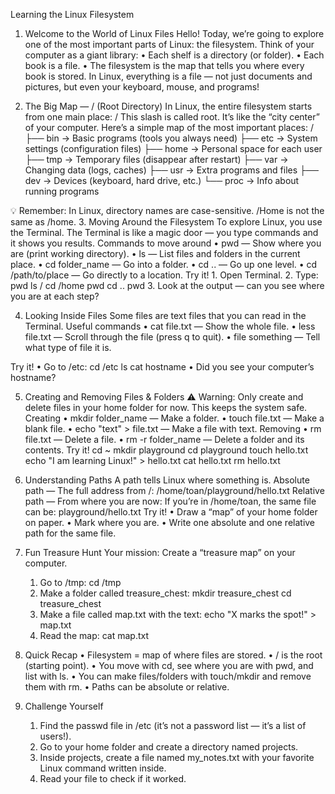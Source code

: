 Learning the Linux Filesystem

1. Welcome to the World of Linux Files
Hello! Today, we’re going to explore one of the most important parts of Linux: the filesystem.
Think of your computer as a giant library:
    • Each shelf is a directory (or folder).
    • Each book is a file.
    • The filesystem is the map that tells you where every book is stored.
In Linux, everything is a file — not just documents and pictures, but even your keyboard, mouse, and programs!

2. The Big Map — / (Root Directory)
In Linux, the entire filesystem starts from one main place: /
This slash is called root. It’s like the “city center” of your computer.
Here’s a simple map of the most important places:
 /
├── bin     → Basic programs (tools you always need)
├── etc     → System settings (configuration files)
├── home    → Personal space for each user
├── tmp     → Temporary files (disappear after restart)
├── var     → Changing data (logs, caches)
├── usr     → Extra programs and files
├── dev     → Devices (keyboard, hard drive, etc.)
└── proc    → Info about running programs

💡 Remember: In Linux, directory names are case-sensitive. /Home is not the same as /home.
3. Moving Around the Filesystem
To explore Linux, you use the Terminal.
The Terminal is like a magic door — you type commands and it shows you results.
Commands to move around
    • pwd — Show where you are (print working directory).
    • ls — List files and folders in the current place.
    • cd folder_name — Go into a folder.
    • cd .. — Go up one level.
    • cd /path/to/place — Go directly to a location.
Try it!
    1. Open Terminal.
    2. Type:
       	pwd
       	ls /
       	cd /home
       	pwd
       	cd ..
       	pwd
    3. Look at the output — can you see where you are at each step?

4. Looking Inside Files
Some files are text files that you can read in the Terminal.
Useful commands
    • cat file.txt — Show the whole file.
    • less file.txt — Scroll through the file (press q to quit).
    • file something — Tell what type of file it is.

Try it!
    • Go to /etc:
	cd /etc
	ls
	cat hostname
    • Did you see your computer’s hostname?

5. Creating and Removing Files & Folders
⚠ Warning: Only create and delete files in your home folder for now.
This keeps the system safe.
Creating
    • mkdir folder_name — Make a folder.
    • touch file.txt — Make a blank file.
    • echo "text" > file.txt — Make a file with text.
Removing
    • rm file.txt — Delete a file.
    • rm -r folder_name — Delete a folder and its contents.
Try it!
	cd ~
	mkdir playground
	cd playground
	touch hello.txt
	echo "I am learning Linux!" > hello.txt
	cat hello.txt
	rm hello.txt
6. Understanding Paths
A path tells Linux where something is.
Absolute path — The full address from /:
	/home/toan/playground/hello.txt
Relative path — From where you are now:
If you’re in /home/toan, the same file can be:
	playground/hello.txt
Try it!
    • Draw a “map” of your home folder on paper.
    • Mark where you are.
    • Write one absolute and one relative path for the same file.
7. Fun Treasure Hunt
Your mission: Create a “treasure map” on your computer.
    1. Go to /tmp:
	cd /tmp
    2. Make a folder called treasure_chest:
	mkdir treasure_chest
	cd treasure_chest
    3. Make a file called map.txt with the text:
       echo "X marks the spot!" > map.txt
    4. Read the map:
       cat map.txt

8. Quick Recap
    • Filesystem = map of where files are stored.
    • / is the root (starting point).
    • You move with cd, see where you are with pwd, and list with ls.
    • You can make files/folders with touch/mkdir and remove them with rm.
    • Paths can be absolute or relative.
9. Challenge Yourself
    1. Find the passwd file in /etc (it’s not a password list — it’s a list of users!).
    2. Go to your home folder and create a directory named projects.
    3. Inside projects, create a file named my_notes.txt with your favorite Linux command written inside.
    4. Read your file to check if it worked.
